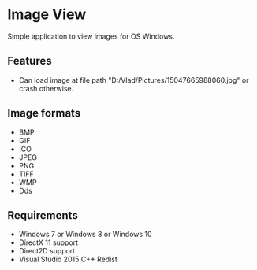 # Image View
Simple application to view images for OS Windows.

## Features
* Can load image at file path "D:/Vlad/Pictures/15047665988060.jpg" or crash otherwise.

## Image formats
* BMP
* GIF
* ICO
* JPEG
* PNG
* TIFF
* WMP
* Dds

## Requirements
* Windows 7 or Windows 8 or Windows 10
* DirectX 11 support
* Direct2D support
* Visual Studio 2015 C++ Redist